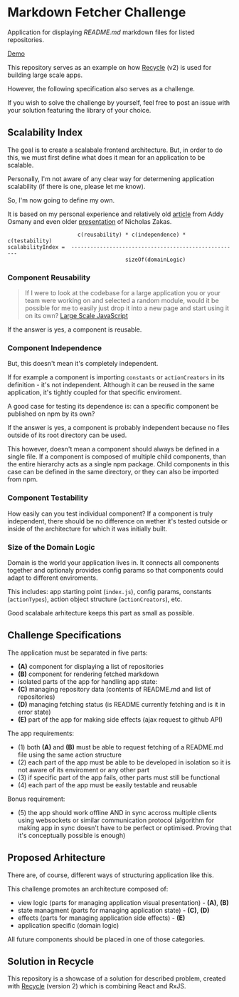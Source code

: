 # Markdown Fetcher Challenge
Application for displaying *README.md* markdown files for listed repositories.

[Demo](https://domagojk.github.io/recycle-markdown-fetcher)

This repository serves as an example on how [Recycle](https://recycle.js.org) (v2)
is used for building large scale apps.

However, the following specification also serves as a challenge.

If you wish to solve the challenge by yourself, feel free to post an issue with your solution featuring the library of your choice.

## Scalability Index
The goal is to create a scalabale frontend architecture.
But, in order to do this, we must first define what does it mean for an application to be scalable.

Personally, I'm not aware of any clear way for determening application scalability (if there is one, please let me know).

So, I'm now going to define my own. 

It is based on my personal experience and relatively old [article](https://addyosmani.com/largescalejavascript) from Addy Osmany and even older [presentation](https://www.youtube.com/watch?v=b5pFv9NB9fs) of Nicholas Zakas.

```
                      c(reusability) * c(independence) * c(testability)
scalabilityIndex =  -----------------------------------------------------
                                     sizeOf(domainLogic)

```

### Component Reusability
> If I were to look at the codebase for a large application you or your team were working on and selected a random module, would it be possible for me to easily just drop it into a new page and start using it on its own? [Large Scale JavaScript](https://addyosmani.com/largescalejavascript)

If the answer is yes, a component is reusable.

### Component Independence
But, this doesn't mean it's completely independent.

If for example a component is importing `constants` or `actionCreators` in its definition - it's not independent.
Although it can be reused in the same application, it's tightly coupled for that specific enviroment.

A good case for testing its dependence is: can a specific component be published on npm by its own? 

If the answer is yes, a component is probably independent because no files outside of its root directory can be used.

This however, doesn't mean a component should always be defined in a single file.
If a component is composed of multiple child components, 
than the entire hierarchy acts as a single npm package.
Child components in this case can be defined in the same directory, or they can also be imported from npm.

### Component Testability
How easily can you test individual component?
If a component is truly independent, there should be no difference on wether it's tested outside or inside of the architecture for which it was initially built.

### Size of the Domain Logic
Domain is the world your application lives in.
It connects all components together and optionaly provides config params so that components could adapt to different enviroments.

This includes: app starting point (`index.js`), config params, constants (`actionTypes`), action object structure (`actionCreators`), etc.

Good scalabale arhitecture keeps this part as small as possible.

## Challenge Specifications
The application must be separated in five parts:
- **(A)** component for displaying a list of repositories
- **(B)** component for rendering fetched markdown
- isolated parts of the app for handling app state:
 - **(C)** managing repository data (contents of README.md and list of repositories)
 - **(D)** managing fetching status (is README currently fetching and is it in error state)
- **(E)** part of the app for making side effects (ajax request to github API)

The app requirements:
- (1) both **(A)** and **(B)** must be able to request fetching of a README.md file using the same action structure
- (2) each part of the app must be able to be developed in isolation so it is not aware of its enviroment or any other part 
- (3) if specific part of the app fails, other parts must still be functional
- (4) each part of the app must be easily testable and reusable

Bonus requirement:
- (5) the app should work offline AND in sync accross multiple clients using websockets or similar communication protocol
  (algorithm for making app in sync doesn't have to be perfect or optimised. Proving that it's conceptually possible is enough)

## Proposed Arhitecture
There are, of course, different ways of structuring application like this.

This challenge promotes an architecture composed of:
 - view logic (parts for managing application visual presentation) - **(A)**, **(B)**
 - state managment (parts for managing application state) - **(C)**, **(D)**
 - effects (parts for managing application side effects) - **(E)**
 - application specific (domain logic)

All future components should be placed in one of those categories.

## Solution in Recycle
This repository is a showcase of a solution for described problem,
created with [Recycle](https://recycle.js.org) (version 2) which is combining React and RxJS.

